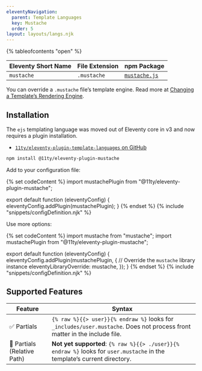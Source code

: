 ```yaml
---
eleventyNavigation:
  parent: Template Languages
  key: Mustache
  order: 5
layout: layouts/langs.njk
---
```


{% tableofcontents "open" %}

| Eleventy Short Name | File Extension | npm Package                                           |
| ------------------- | -------------- | ----------------------------------------------------- |
| `mustache`          | `.mustache`    | [`mustache.js`](https://github.com/janl/mustache.js/) |

You can override a `.mustache` file’s template engine. Read more at [Changing a Template’s Rendering Engine](/docs/template-overrides/).

## Installation

The `ejs` templating language was moved out of Eleventy core in v3 and now requires a plugin installation.

* [`11ty/eleventy-plugin-template-languages` on GitHub](https://github.com/11ty/eleventy-plugin-template-languages)


```sh
npm install @11ty/eleventy-plugin-mustache
```

Add to your configuration file:

{% set codeContent %}
import mustachePlugin from "@11ty/eleventy-plugin-mustache";

export default function (eleventyConfig) {
	eleventyConfig.addPlugin(mustachePlugin);
}
{% endset %}
{% include "snippets/configDefinition.njk" %}

Use more options:

{% set codeContent %}
import mustache from "mustache";
import mustachePlugin from "@11ty/eleventy-plugin-mustache";

export default function (eleventyConfig) {
	eleventyConfig.addPlugin(mustachePlugin, {
		// Override the `mustache` library instance
		eleventyLibraryOverride: mustache,
	});
}
{% endset %}
{% include "snippets/configDefinition.njk" %}

## Supported Features

| Feature                     | Syntax                                                                                                                    |
| --------------------------- | ------------------------------------------------------------------------------------------------------------------------- |
| ✅ Partials                 | `{% raw %}{{> user}}{% endraw %}` looks for `_includes/user.mustache`. Does not process front matter in the include file. |
| 🚫 Partials (Relative Path) | **Not yet supported**: `{% raw %}{{> ./user}}{% endraw %}` looks for `user.mustache` in the template’s current directory. |
